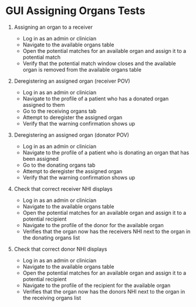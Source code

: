 # GUI Assigning Organs Tests

1. Assigning an organ to a receiver
    - Log in as an admin or clinician
    - Navigate to the available organs table
    - Open the potential matches for an available organ and assign it to a potential match
    - Verify that the potential match window closes and the available organ is removed from the available organs table

2. Deregistering an assigned organ (receiver POV)
    - Log in as an admin or clinician
    - Navigate to the profile of a patient who has a donated organ assigned to them
    - Go to the receiving organs tab
    - Attempt to deregister the assigned organ
    - Verify that the warning confirmation shows up
    
3. Deregistering an assigned organ (donator POV)
    - Log in as an admin or clinician
    - Navigate to the profile of a patient who is donating an organ that has been assigned
    - Go to the donating organs tab
    - Attempt to deregister the assigned organ
    - Verify that the warning confirmation shows up

4. Check that correct receiver NHI displays
    - Log in as an admin or clinician
    - Navigate to the available organs table
    - Open the potential matches for an available organ and assign it to a potential recipient
    - Navigate to the profile of the donor for the available organ
    - Verifies that the organ now has the receivers NHI next to the organ in the donating organs list
    
5. Check that correct donor NHI displays
    - Log in as an admin or clinician
    - Navigate to the available organs table
    - Open the potential matches for an available organ and assign it to a potential recipient
    - Navigate to the profile of the recipient for the available organ
    - Verifies that the organ now has the donors NHI next to the organ in the receiving organs list